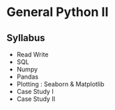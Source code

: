 # General Python II

## Syllabus
- Read Write 
- SQL
- Numpy 
- Pandas
- Plotting : Seaborn & Matplotlib
- Case Study I
- Case Study II
